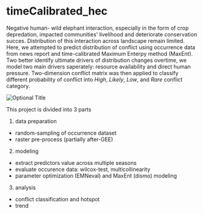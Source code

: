 # timeCalibrated_hec
Negative human- wild elephant interaction, especially in the form of crop depredation, impacted communities' livelihood and deteriorate conservation succes. Distribution of this interaction across landscape remain limited. Here, we attempted to predict distribution of conflict using occurrence data from news report and time-calibrated Maximum Enterpy method (MaxEnt). Two better identify ultimate drivers of distribution changes overtime, we model two main drivers saperately: resource availability and direct human pressure. Two-dimension conflict matrix was then applied to classify different probability of conflict into *High*, *Likely*, *Low*, and *Rare* conflict category.  

![](/img/nkitratporn_graphical-abstract.png?faw=true "Optional Title")

This project is divided into 3 parts
1. data preparation
  + random-sampling of occurrence dataset
  + raster pre-process (partially after-GEE)
2. modeling
  + extract predictors value across multiple seasons
  + evaluate occurence data: wilcox-test, multicollinearity
  + parameter optimization (EMNeval) and MaxEnt (dismo) modeling
3. analysis
  + conflict classification and hotspot
  + trend
